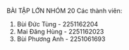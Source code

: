 BÀI TẬP LỚN NHÓM 20
Các thành viên:
1. Bùi Đức Tùng   - 2251162204
2. Mai Đăng Hùng  - 2251162023
3. Bùi Phương Anh - 2251061693
